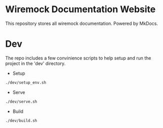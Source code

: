 # Wiremock Documentation Website

This repository stores all wiremock documentation. 
Powered by MkDocs.


# Dev

The repo includes a few convinience scripts to help setup and run the project in the 'dev' directory.

- Setup

```bash
./dev/setup_env.sh
```

- Serve

```bash
./dev/serve.sh
```

- Build

```bash
./dev/build.sh
```